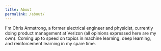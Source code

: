 ```yaml
---
title: About
permalink: /about/
---
```


I'm Chris Armstrong, a former electrical engineer and physicist, currently doing product management at Verizon (all opinions expressed here are my own). Coming up to speed on topics in machine learning, deep learning, and reinforcement learning in my spare time.